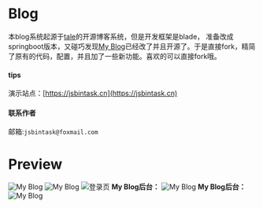 # Blog
本blog系统起源于<a href="https://github.com/otale/tale">tale</a>的开源博客系统，但是开发框架是blade，
准备改成springboot版本，又碰巧发现<a href="https://github.com/ZHENFENG13/My-Blog">My Blog</a>已经改了并且开源了。于是直接fork，精简了原有的代码，配置，并且加了一些新功能。喜欢的可以直接fork哦。

#### tips
演示站点：[https://jsbintask.cn](https://jsbintask.cn)

#### 联系作者

邮箱:```jsbintask@foxmail.com```


# Preview
![My Blog](https://github.com/jsbintask22/blog/blob/master/static/images/1.png)
![My Blog](https://github.com/jsbintask22/blog/blob/master/static/images/2.png)
![登录页](https://github.com/jsbintask22/blog/blob/master/static/images/3.png)
**My Blog后台：**
![My Blog](https://github.com/jsbintask22/blog/blob/master/static/images/4.png)
**My Blog后台：**
![My Blog](https://github.com/jsbintask22/blog/blob/master/static/images/5.png)
